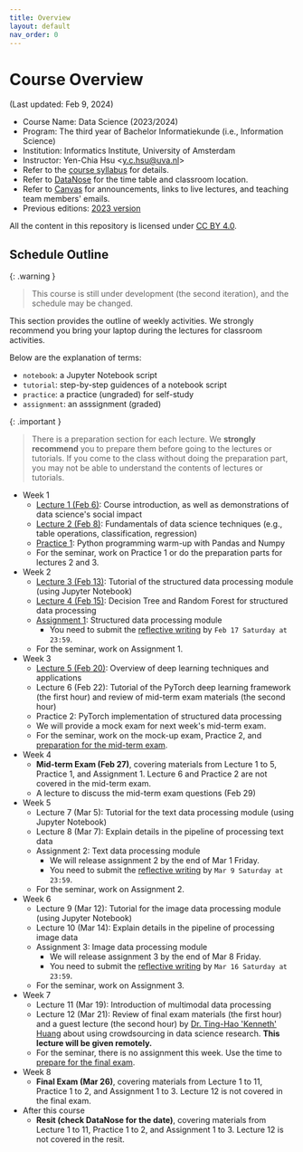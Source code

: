 ```yaml
---
title: Overview
layout: default
nav_order: 0
---
```


# Course Overview

(Last updated: Feb 9, 2024)

- Course Name: Data Science (2023/2024)
- Program: The third year of Bachelor Informatiekunde (i.e., Information Science)
- Institution: Informatics Institute, University of Amsterdam
- Instructor: Yen-Chia Hsu \<y.c.hsu@uva.nl\>
- Refer to the [course syllabus](syllabus) for details.
- Refer to [DataNose](https://datanose.nl/) for the time table and classroom location.
- Refer to [Canvas](https://canvas.uva.nl/) for announcements, links to live lectures, and teaching team members' emails.
- Previous editions: [2023 version](https://multix.io/data-science-book-uva-2023/)

All the content in this repository is licensed under [CC BY 4.0](https://creativecommons.org/licenses/by/4.0/).

## <a name="schedule"></a>Schedule Outline

{: .warning }
> This course is still under development (the second iteration), and the schedule may be changed.

This section provides the outline of weekly activities. We strongly recommend you bring your laptop during the lectures for classroom activities.

Below are the explanation of terms:
- `notebook`: a Jupyter Notebook script
- `tutorial`: step-by-step guidences of a notebook script
- `practice`: a practice (ungraded) for self-study
- `assignment`: an asssignment (graded)

{: .important }
> There is a preparation section for each lecture. We **strongly recommend** you to prepare them before going to the lectures or tutorials. If you come to the class without doing the preparation part, you may not be able to understand the contents of lectures or tutorials.

- Week 1
  - [Lecture 1 (Feb 6)](lectures/lec1): Course introduction, as well as demonstrations of data science's social impact
  - [Lecture 2 (Feb 8)](lectures/lec2): Fundamentals of data science techniques (e.g., table operations, classification, regression)
  - [Practice 1](practices/python-warm-up): Python programming warm-up with Pandas and Numpy
  - For the seminar, work on Practice 1 or do the preparation parts for lectures 2 and 3.
- Week 2
  - [Lecture 3 (Feb 13)](lectures/lec3): Tutorial of the structured data processing module (using Jupyter Notebook)
  - [Lecture 4 (Feb 15)](lectures/lec4): Decision Tree and Random Forest for structured data processing
  - [Assignment 1](https://multix.io/structured-data-module/docs/assignment-structured-data.html): Structured data processing module
    - You need to submit the [reflective writing](syllabus#reflective-writing-of-assignments) by `Feb 17 Saturday at 23:59`.
  - For the seminar, work on Assignment 1.
- Week 3
  - [Lecture 5 (Feb 20)](lectures/lec5): Overview of deep learning techniques and applications
  - Lecture 6 (Feb 22): Tutorial of the PyTorch deep learning framework (the first hour) and review of mid-term exam materials (the second hour)
  - Practice 2: PyTorch implementation of structured data processing
  - We will provide a mock exam for next week's mid-term exam.
  - For the seminar, work on the mock-up exam, Practice 2, and [preparation for the mid-term exam](syllabus#exam-preparation).
- Week 4
  - **Mid-term Exam (Feb 27)**, covering materials from Lecture 1 to 5, Practice 1, and Assignment 1. Lecture 6 and Practice 2 are not covered in the mid-term exam.
  - A lecture to discuss the mid-term exam questions (Feb 29)
- Week 5
  - Lecture 7 (Mar 5): Tutorial for the text data processing module (using Jupyter Notebook)
  - Lecture 8 (Mar 7): Explain details in the pipeline of processing text data
  - Assignment 2: Text data processing module
    - We will release assignment 2 by the end of Mar 1 Friday.
    - You need to submit the [reflective writing](syllabus#reflective-writing-of-assignments) by `Mar 9 Saturday at 23:59`.
  - For the seminar, work on Assignment 2.
- Week 6
  - Lecture 9 (Mar 12): Tutorial for the image data processing module (using Jupyter Notebook)
  - Lecture 10 (Mar 14): Explain details in the pipeline of processing image data
  - Assignment 3: Image data processing module
    - We will release assignment 3 by the end of Mar 8 Friday.
    - You need to submit the [reflective writing](syllabus#reflective-writing-of-assignments) by `Mar 16 Saturday at 23:59`.
  - For the seminar, work on Assignment 3.
- Week 7
  - Lecture 11 (Mar 19): Introduction of multimodal data processing
  - Lecture 12 (Mar 21): Review of final exam materials (the first hour) and a guest lecture (the second hour) by [Dr. Ting-Hao 'Kenneth' Huang](https://crowd.ist.psu.edu/) about using crowdsourcing in data science research. **This lecture will be given remotely.**
  - For the seminar, there is no assignment this week. Use the time to [prepare for the final exam](syllabus#exam-preparation).
- Week 8
  - **Final Exam (Mar 26)**, covering materials from Lecture 1 to 11, Practice 1 to 2, and Assignment 1 to 3. Lecture 12 is not covered in the final exam.
- After this course
  - **Resit (check DataNose for the date)**, covering materials from Lecture 1 to 11, Practice 1 to 2, and Assignment 1 to 3. Lecture 12 is not covered in the resit.
